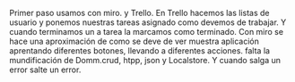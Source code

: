 Primer paso usamos con miro. y Trello.
En Trello hacemos las listas de usuario y ponemos nuestras tareas asignado como devemos de trabajar. Y cuando terminamos un a tarea la marcamos como terminado.
Con miro se hace una aproximación de como se deve de ver muestra aplicación aprentando diferentes botones, llevando a diferentes acciones.
falta la mundificación de Domm.crud, htpp, json y Localstore. Y cuando salga un error salte un error.
